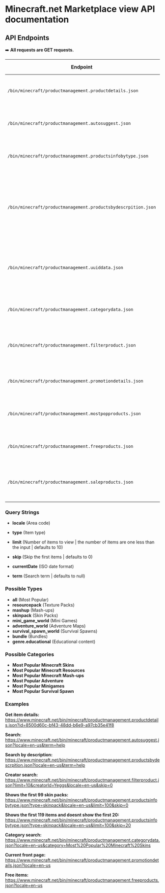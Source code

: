 # Minecraft.net Marketplace view API documentation

## API Endpoints

➡️ **All requests are GET requests.**

| Endpoint | Description | Requirements | Status Codes |
|-|-|-|-|
`/bin/minecraft/productmanagement.productdetails.json`| Returns the item details of the provided item id | id (Item ID) | 200 OK, 404 Not Found
`/bin/minecraft/productmanagement.autosuggest.json`| Returns Marketplace items based on the search term | locate, term (not required but always null if not there) | 200 OK, 404 Not Found
`/bin/minecraft/productmanagement.productsinfobytype.json`| Returns items with the same type provided | locate, type | 200 OK, 404 Not Found
`/bin/minecraft/productmanagement.productsbydescrpition.json`| (They misspelled description) Returns Marketplace items based on the search term, description based | locate, term (not required but always null if not there) | 200 OK, 404 Not Found
`/bin/minecraft/productmanagement.uuiddata.json`| Returns an item based an uuid from packIdentity | locate, uuid (UUID from the packIdentity property), type (required but can set to anything) | 200 OK, 404 Not Found
`/bin/minecraft/productmanagement.categorydata.json`| Returns all of the items from a specific category | locate, category | 200 OK, 404 Not Found
`/bin/minecraft/productmanagement.filterproduct.json`| Shows all the items for a specific creator | locate, creatorId (Creator name), limit, skip | 200 OK, 404 Not Found, 500
`/bin/minecraft/productmanagement.promotiondetails.json`| Returns the current front page items of the Marketplace | locale | 200 OK, 404 Not Found
`/bin/minecraft/productmanagement.mostpopproducts.json`| Returns the current most popular item | locate | 200 OK, 404 Not Found
`/bin/minecraft/productmanagement.freeproducts.json`| Returns free Marketplace items | locate | 200 OK, 404 Not Found
`/bin/minecraft/productmanagement.saleproducts.json`| Unknown | locate, id (Has to be an array, promotion ID/ETag property) | 200 OK, 404 Not Found, 500

### Query Strings

- **locale** (Area code)

- **type** (Item type)

- **limit** (Number of items to view | the number of items are one less than the input | defaults to 10)

- **skip** (Skip the first items | defaults to 0)

- **currentDate** (ISO date format)

- **term** (Search term | defaults to null)

### Possible Types

- **all** (Most Popular)
- **resourcepack** (Texture Packs)
- **mashup** (Mash-ups)
- **skinpack** (Skin Packs)
- **mini_game_world** (Mini Games)
- **adventure_world** (Adventure Maps)
- **survival_spawn_world** (Survival Spawns)
- **bundle** (Bundles)
- **genre.educational** (Educational content)

### Possible Categories

- **Most Popular Minecraft Skins**
- **Most Popular Minecraft Resources**
- **Most Popular Minecraft Mash-ups**
- **Most Popular Adventure**
- **Most Popular Minigames**
- **Most Popular Survival Spawn**

### Examples

**Get item details:**
<https://www.minecraft.net/bin/minecraft/productmanagement.productdetails.json?id=8500d60c-bf43-48dd-b6e9-a97cb35e41f8>

**Search:**
<https://www.minecraft.net/bin/minecraft/productmanagement.autosuggest.json?locale=en-us&term=help>

**Search by description:**
<https://www.minecraft.net/bin/minecraft/productmanagement.productsbydescrpition.json?locale=en-us&term=help>

**Creator search:**
<https://www.minecraft.net/bin/minecraft/productmanagement.filterproduct.json?limit=10&creatorId=Yeggs&locale=en-us&skip=0>

**Shows the first 99 skin packs:**
<https://www.minecraft.net/bin/minecraft/productmanagement.productsinfobytype.json?type=skinpack&locale=en-us&limit=100&skip=0>

**Shows the first 119 items and doesnt show the first 20:**
<https://www.minecraft.net/bin/minecraft/productmanagement.productsinfobytype.json?type=skinpack&locale=en-us&limit=100&skip=20>

**Category search:**
<https://www.minecraft.net/bin/minecraft/productmanagement.categorydata.json?locale=en-us&category=Most%20Popular%20Minecraft%20Skins>

**Current front page:**
<https://www.minecraft.net/bin/minecraft/productmanagement.promotiondetails.json?locale=en-us>

**Free items:**
<https://www.minecraft.net/bin/minecraft/productmanagement.freeproducts.json?locale=en-us>
